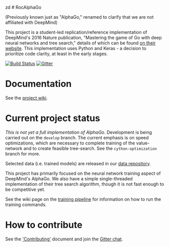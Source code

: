 zd # RocAlphaGo

(Previously known just as "AlphaGo," renamed to clarify that we are not affiliated with DeepMind)

This project is a student-led replication/reference implementation of DeepMind's 2016 Nature publication, "Mastering the game of Go with deep neural networks and tree search," details of which can be found [on their website](http://deepmind.com/alpha-go.html). This implementation uses Python and Keras - a decision to prioritize code clarity, at least in the early stages.

[![Build Status](https://travis-ci.org/Rochester-NRT/RocAlphaGo.svg?branch=develop)](https://travis-ci.org/Rochester-NRT/RocAlphaGo)
[![Gitter](https://badges.gitter.im/Rochester-NRT/RocAlphaGo.svg)](https://gitter.im/Rochester-NRT/RocAlphaGo?utm_source=badge&utm_medium=badge&utm_campaign=pr-badge)

# Documentation

See the [project wiki](https://github.com/Rochester-NRT/RocAlphaGo/wiki).

# Current project status

_This is not yet a full implementation of AlphaGo_. Development is being carried out on the `develop` branch. The current emphasis is on speed optimizations, which are necessary to complete training of the value-network and to create feasible tree-search. See the `cython-optimization` branch for more.

Selected data (i.e. trained models) are released in our [data repository](http://github.com/Rochester-NRT/RocAlphaGo.data).

This project has primarily focused on the neural network training aspect of DeepMind's AlphaGo. We also have a simple single-threaded implementation of their tree search algorithm, though it is not fast enough to be competitive yet.

See the wiki page on the [training pipeline](https://github.com/Rochester-NRT/RocAlphaGo/wiki/04.-Neural-Networks-and-Training) for information on how to run the training commands.

# How to contribute

See the ['Contributing'](CONTRIBUTING.md) document and join the [Gitter chat](https://gitter.im/Rochester-NRT/RocAlphaGo).
